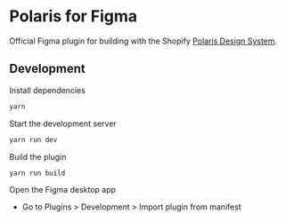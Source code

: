 # Polaris for Figma

Official Figma plugin for building with the Shopify [Polaris Design System](https://polaris.shopify.com/).

## Development

Install dependencies

```sh
yarn
```

Start the development server

```sh
yarn run dev
```

Build the plugin

```sh
yarn run build
```

Open the Figma desktop app

- Go to Plugins > Development > Import plugin from manifest
